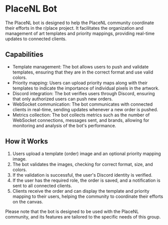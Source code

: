 # PlaceNL Bot

The PlaceNL bot is designed to help the PlaceNL community coordinate their efforts in the r/place project. It facilitates the organization and management of art templates and priority mappings, providing real-time updates to connected clients.

## Capabilities

- Template management: The bot allows users to push and validate templates, ensuring that they are in the correct format and use valid colors.
- Priority mapping: Users can upload priority maps along with their templates to indicate the importance of individual pixels in the artwork.
- Discord integration: The bot verifies users through Discord, ensuring that only authorized users can push new orders.
- WebSocket communication: The bot communicates with connected clients in real-time, sending updates whenever a new order is pushed.
- Metrics collection: The bot collects metrics such as the number of WebSocket connections, messages sent, and brands, allowing for monitoring and analysis of the bot's performance.

## How it Works

1. Users upload a template (order) image and an optional priority mapping image.
2. The bot validates the images, checking for correct format, size, and colors.
3. If the validation is successful, the user's Discord identity is verified.
4. If the user has the required role, the order is saved, and a notification is sent to all connected clients.
5. Clients receive the order and can display the template and priority mapping to their users, helping the community to coordinate their efforts on the canvas.

Please note that the bot is designed to be used with the PlaceNL community, and its features are tailored to the specific needs of this group.
